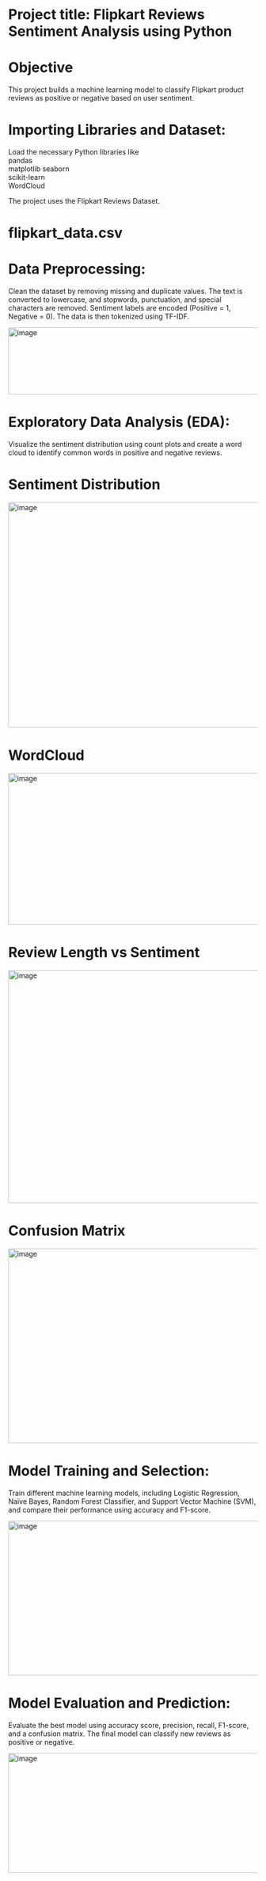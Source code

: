 # Project title:  Flipkart Reviews Sentiment Analysis using Python  

# Objective  
This project builds a machine learning model to classify Flipkart product reviews as positive or negative based on user sentiment.  

# Importing Libraries and Dataset:  
Load the necessary Python libraries like  
pandas  
matplotlib  seaborn  
scikit-learn  
WordCloud  

The project uses the Flipkart Reviews Dataset.
# flipkart_data.csv  



# Data Preprocessing:  
Clean the dataset by removing missing and duplicate values. The text is converted to lowercase, and stopwords, punctuation, and special characters are removed. Sentiment labels are encoded (Positive = 1, Negative = 0). The data is then tokenized using TF-IDF.  

<img width="930" height="135" alt="image" src="https://github.com/user-attachments/assets/281375ba-a281-490a-9f5a-c657b040c7fa" />


# Exploratory Data Analysis (EDA):  
Visualize the sentiment distribution using count plots and create a word cloud to identify common words in positive and negative reviews.  
# Sentiment Distribution  

<img width="580" height="455" alt="image" src="https://github.com/user-attachments/assets/ccfdbdb1-945a-41c4-8fba-b6742c6b15be" />
 

# WordCloud  

<img width="1182" height="306" alt="image" src="https://github.com/user-attachments/assets/a2795c1b-bdee-4895-a0bf-19d1f6456d4f" />
  

# Review Length vs Sentiment  

<img width="695" height="470" alt="image" src="https://github.com/user-attachments/assets/5cc4cbe1-dec6-4faa-b1ba-dce4f1aa078a" />


# Confusion Matrix  

<img width="518" height="393" alt="image" src="https://github.com/user-attachments/assets/f0b82d48-d0f6-4adb-83e9-b98b357df06c" />







# Model Training and Selection:  
Train different machine learning models, including Logistic Regression, Naïve Bayes, Random Forest Classifier, and Support Vector Machine (SVM), and compare their performance using accuracy and F1-score.  

<img width="580" height="312" alt="image" src="https://github.com/user-attachments/assets/926958d6-20ab-4dab-8f63-799a4a08fa9a" />



# Model Evaluation and Prediction:  
Evaluate the best model using accuracy score, precision, recall, F1-score, and a confusion matrix. The final model can classify new reviews as positive or negative.  

<img width="546" height="242" alt="image" src="https://github.com/user-attachments/assets/1ad1040a-836d-4c25-85ff-638a757a3d90" />

